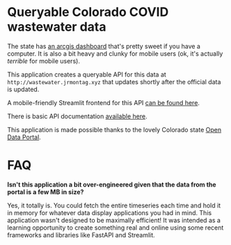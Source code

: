 # Queryable Colorado COVID wastewater data

The state has [an arcgis dashboard](https://cdphe.maps.arcgis.com/apps/dashboards/d79cf93c3938470ca4bcc4823328946b) that's pretty sweet if you have a computer. It is also a bit heavy and clunky for mobile users (ok, it's actually *terrible* for mobile users). 

This application creates a queryable API for this data at `http://wastewater.jrmontag.xyz` that updates shortly after the official data is updated.

A mobile-friendly Streamlit frontend for this API [can be found here](https://colorado-covid-wastewater.streamlit.app/).

There is basic API documentation [available here](http://wastewater.jrmontag.xyz/docs/).

This application is made possible thanks to the lovely Colorado state [Open Data Portal](https://data-cdphe.opendata.arcgis.com/datasets/CDPHE::cdphe-covid19-wastewater-dashboard-data/about).


# FAQ

**Isn't this application a bit over-engineered given that the data from the portal is a few MB in size?**

Yes, it totally is. You could fetch the entire timeseries each time and hold it in memory for whatever data display applications you had in mind. This application wasn't designed to be maximally efficient! It was intended as a learning opportunity to create something real and online using some recent frameworks and libraries like FastAPI and Streamlit. 


